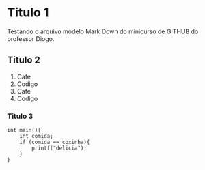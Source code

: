 # Titulo 1

 Testando o arquivo modelo Mark Down do minicurso de GITHUB do professor Diogo.

## Titulo 2

1. Cafe
2. Codigo
3. Cafe
4. Codigo 

### Titulo 3

```
int main(){
    int comida;
    if (comida == coxinha){
        printf("delicia");
    }
}
```
